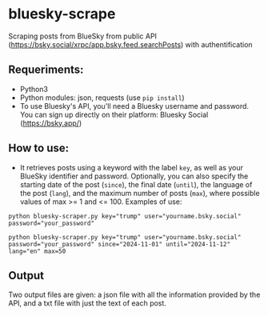 # bluesky-scrape

Scraping posts from BlueSky from public API (https://bsky.social/xrpc/app.bsky.feed.searchPosts) with authentification

## Requeriments:
* Python3
* Python modules: json, requests (use `pip install`)
* To use Bluesky's API, you'll need a Bluesky username and password. You can sign up directly on their platform: Bluesky Social (https://bsky.app/)

## How to use:

* It retrieves posts using a keyword with the label `key`, as well as your BlueSky identifier and password. Optionally, you can also specify the starting date of the post (`since`), the final date (`until`), the language of the post (`lang`), and the maximum number of posts (`max`), where possible values of max >= 1 and <= 100. Examples of use:

```python bluesky-scraper.py key="trump" user="yourname.bsky.social" password="your_password"```

```python bluesky-scraper.py key="trump" user="yourname.bsky.social" password="your_password" since="2024-11-01" until="2024-11-12" lang="en" max=50```

## Output

Two output files are given: a json file with all the information provided by the API, and a txt file with just the text of each post.
